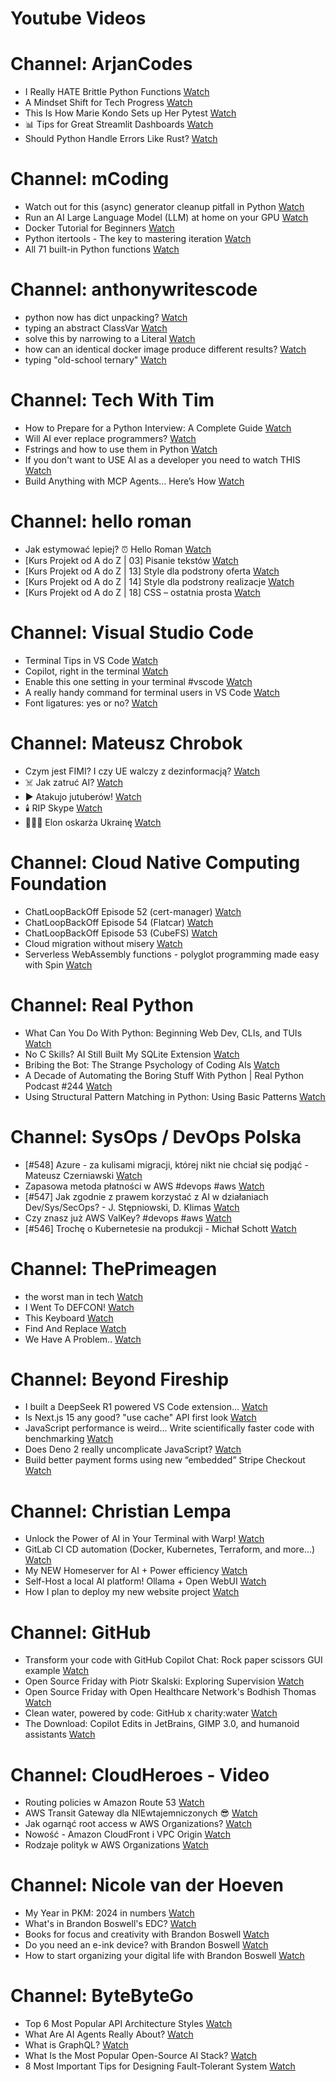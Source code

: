 
Youtube Videos
==============

# Channel: ArjanCodes
  
 - I Really HATE Brittle Python Functions  [Watch](https://youtu.be/g-Cytq7YDCc)  
 - A Mindset Shift for Tech Progress  [Watch](https://youtu.be/mwlL4ZbNh1Q)  
 - This Is How Marie Kondo Sets up Her Pytest  [Watch](https://youtu.be/jxqGsJEhiAg)  
 - 📊 Tips for Great Streamlit Dashboards  [Watch](https://youtu.be/TvF58hBz-AM)  
 - Should Python Handle Errors Like Rust?  [Watch](https://youtu.be/s8PD86GEo9o)
# Channel: mCoding
  
 - Watch out for this (async) generator cleanup pitfall in Python  [Watch](https://youtu.be/N56Jrqc7SBk)  
 - Run an AI Large Language Model (LLM) at home on your GPU  [Watch](https://youtu.be/RejIVgfER-4)  
 - Docker Tutorial for Beginners  [Watch](https://youtu.be/b0HMimUb4f0)  
 - Python itertools - The key to mastering iteration  [Watch](https://youtu.be/1p7xa_BHYDs)  
 - All 71 built-in Python functions  [Watch](https://youtu.be/7Qu_KXc7xSI)
# Channel: anthonywritescode
  
 - python now has dict unpacking?  [Watch](https://youtu.be/eqiM0xRmFJg)  
 - typing an abstract ClassVar  [Watch](https://youtu.be/4Ge1mgogwdw)  
 - solve this by narrowing to a Literal  [Watch](https://youtu.be/WlErF7wQsds)  
 - how can an identical docker image produce different results?  [Watch](https://youtu.be/CBbgmRAg0VM)  
 - typing "old-school ternary"  [Watch](https://youtu.be/BeKdKpw5StU)
# Channel: Tech With Tim
  
 - How to Prepare for a Python Interview: A Complete Guide  [Watch](https://youtu.be/BeqlRl5dV_8)  
 - Will AI ever replace programmers?  [Watch](https://youtu.be/MWYLeDbdnVM)  
 - Fstrings and how to use them in Python  [Watch](https://youtu.be/1qbdHwN86P8)  
 - If you don't want to USE AI as a developer you need to watch THIS  [Watch](https://youtu.be/ePNQrCpZrko)  
 - Build Anything with MCP Agents… Here’s How  [Watch](https://youtu.be/L94WBLL0KjY)
# Channel: hello roman
  
 - Jak estymować lepiej? ⏰  Hello Roman  [Watch](https://youtu.be/trm4-53gp4g)  
 - [Kurs Projekt od A do Z | 03] Pisanie tekstów  [Watch](https://youtu.be/vTmJh0nX6Sk)  
 - [Kurs Projekt od A do Z | 13] Style dla podstrony oferta  [Watch](https://youtu.be/vVJeRbTPT4U)  
 - [Kurs Projekt od A do Z | 14] Style dla podstrony realizacje  [Watch](https://youtu.be/dL-0uYN72mM)  
 - [Kurs Projekt od A do Z | 18] CSS – ostatnia prosta  [Watch](https://youtu.be/f8tPJdD1_TE)
# Channel: Visual Studio Code
  
 - Terminal Tips in VS Code  [Watch](https://youtu.be/Yn7JrZ1rb2w)  
 - Copilot, right in the terminal  [Watch](https://youtu.be/IgF0FxXibNA)  
 - Enable this one setting in your terminal #vscode  [Watch](https://youtu.be/i6KPS016cVE)  
 - A really handy command for terminal users in VS Code  [Watch](https://youtu.be/ZEW_J2yM8S0)  
 - Font ligatures: yes or no?  [Watch](https://youtu.be/5OIC7lwceLE)
# Channel: Mateusz Chrobok
  
 - Czym jest FIMI? I czy UE walczy z dezinformacją?  [Watch](https://youtu.be/juVnhEu3RbQ)  
 - ☠️ Jak zatruć AI?  [Watch](https://youtu.be/wnI_87EZFOo)  
 - ▶️ Atakujo jutuberów!  [Watch](https://youtu.be/advci6-tdJk)  
 - 🕯️ RIP Skype  [Watch](https://youtu.be/LzOdp7geRuc)  
 - 👨🏻‍💻 Elon oskarża Ukrainę  [Watch](https://youtu.be/GGVCqiUit9w)
# Channel: Cloud Native Computing Foundation
  
 - ChatLoopBackOff Episode 52 (cert-manager)  [Watch](https://youtu.be/UR64KulZDCM)  
 - ChatLoopBackOff Episode 54 (​Flatcar)  [Watch](https://youtu.be/jR_-xUwi3qc)  
 - ChatLoopBackOff Episode 53 (​CubeFS)  [Watch](https://youtu.be/72-vhF77_5M)  
 - Cloud migration without misery  [Watch](https://youtu.be/hXfl5bP1qqY)  
 - Serverless WebAssembly functions - polyglot programming made easy with Spin  [Watch](https://youtu.be/h72NSxE5lAM)
# Channel: Real Python
  
 - What Can You Do With Python: Beginning Web Dev, CLIs, and TUIs  [Watch](https://youtu.be/uvkzyLWDB5g)  
 - No C Skills? AI Still Built My SQLite Extension  [Watch](https://youtu.be/SAodO7OzKx4)  
 - Bribing the Bot: The Strange Psychology of Coding AIs  [Watch](https://youtu.be/ANlcg3JkQK0)  
 - A Decade of Automating the Boring Stuff With Python | Real Python Podcast #244  [Watch](https://youtu.be/xRjigw8_8kk)  
 - Using Structural Pattern Matching in Python: Using Basic Patterns  [Watch](https://youtu.be/3zHAE6nVc6o)
# Channel: SysOps / DevOps Polska
  
 - [#548] Azure - za kulisami migracji, której nikt nie chciał się podjąć - Mateusz Czerniawski  [Watch](https://youtu.be/Ff4fkMS38go)  
 - Zapasowa metoda płatności w AWS #devops #aws  [Watch](https://youtu.be/GtOVsm1Qtiw)  
 - [#547] Jak zgodnie z prawem korzystać z AI w działaniach Dev/Sys/SecOps? - J. Stępniowski, D. Klimas  [Watch](https://youtu.be/AyImY7hXn0c)  
 - Czy znasz już AWS ValKey? #devops #aws  [Watch](https://youtu.be/9aEpraHiN9c)  
 - [#546] Trochę o Kubernetesie na produkcji - Michał Schott  [Watch](https://youtu.be/8j5JmmvShr0)
# Channel: ThePrimeagen
  
 - the worst man in tech  [Watch](https://youtu.be/A_XGsAl-LqY)  
 - I Went To DEFCON!  [Watch](https://youtu.be/GwcFxTuMYmU)  
 - This Keyboard  [Watch](https://youtu.be/dhuX9t2j5Hc)  
 - Find And Replace  [Watch](https://youtu.be/v2a6Nv7RSd0)  
 - We Have A Problem..  [Watch](https://youtu.be/1-0r90bm6CE)
# Channel: Beyond Fireship
  
 - I built a DeepSeek R1 powered VS Code extension…  [Watch](https://youtu.be/clJCDHml2cA)  
 - Is Next.js 15 any good? "use cache" API first look  [Watch](https://youtu.be/xWkozeculPo)  
 - JavaScript performance is weird... Write scientifically faster code with benchmarking  [Watch](https://youtu.be/_pWA4rbzvIg)  
 - Does Deno 2 really uncomplicate JavaScript?  [Watch](https://youtu.be/8IHhvkaVqVE)  
 - Build better payment forms using new “embedded” Stripe Checkout  [Watch](https://youtu.be/7WFXl4-aCxs)
# Channel: Christian Lempa
  
 - Unlock the Power of AI in Your Terminal with Warp!  [Watch](https://youtu.be/hETUdeBQqkI)  
 - GitLab CI CD automation (Docker, Kubernetes, Terraform, and more…)  [Watch](https://youtu.be/zBrP8MzA5y0)  
 - My NEW Homeserver for AI + Power efficiency  [Watch](https://youtu.be/7opwGxhOsf0)  
 - Self-Host a local AI platform! Ollama + Open WebUI  [Watch](https://youtu.be/RQFfK7xIL28)  
 - How I plan to deploy my new website project  [Watch](https://youtu.be/lko6dWFzJvU)
# Channel: GitHub
  
 - Transform your code with GitHub Copilot Chat: Rock paper scissors GUI example  [Watch](https://youtu.be/gU8gLtoSkz0)  
 - Open Source Friday with Piotr Skalski: Exploring Supervision  [Watch](https://youtu.be/Ya9hTzAI91I)  
 - Open Source Friday with Open Healthcare Network's Bodhish Thomas  [Watch](https://youtu.be/ukMuK_eq8Rw)  
 - Clean water, powered by code: GitHub x charity:water  [Watch](https://youtu.be/4Q6eyzdljQk)  
 - The Download: Copilot Edits in JetBrains, GIMP 3.0, and humanoid assistants  [Watch](https://youtu.be/hhCMggZXQYU)
# Channel: CloudHeroes - Video
  
 - Routing policies w Amazon Route 53  [Watch](https://youtu.be/AJb-VYx7jvU)  
 - AWS Transit Gateway dla NIEwtajemniczonych 😎  [Watch](https://youtu.be/06n86Z0sr-k)  
 - Jak ogarnąć root access w AWS Organizations?  [Watch](https://youtu.be/q5Lyj7RYxBk)  
 - Nowość - Amazon CloudFront i VPC Origin  [Watch](https://youtu.be/QEpjk36AEIA)  
 - Rodzaje polityk w AWS Organizations  [Watch](https://youtu.be/IuSgrk7LA_4)
# Channel: Nicole van der Hoeven
  
 - My Year in PKM: 2024 in numbers  [Watch](https://youtu.be/NxCZ8GaM-Vw)  
 - What's in Brandon Boswell's EDC?  [Watch](https://youtu.be/Noswl0jCA4k)  
 - Books for focus and creativity with Brandon Boswell  [Watch](https://youtu.be/Ugc4U8Rx7RM)  
 - Do you need an e-ink device? with Brandon Boswell  [Watch](https://youtu.be/uUKPV6mWMFM)  
 - How to start organizing your digital life with Brandon Boswell  [Watch](https://youtu.be/Ykhyw3T3ICU)
# Channel: ByteByteGo
  
 - Top 6 Most Popular API Architecture Styles  [Watch](https://youtu.be/PNRbanEKGtw)  
 - What Are AI Agents Really About?  [Watch](https://youtu.be/eHEHE2fpnWQ)  
 - What is GraphQL?  [Watch](https://youtu.be/rQhost93z40)  
 - What Is the Most Popular Open-Source AI Stack?  [Watch](https://youtu.be/hFURlsMwU7c)  
 - 8 Most Important Tips for Designing Fault-Tolerant System  [Watch](https://youtu.be/3Lis4w4_bBc)